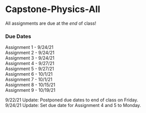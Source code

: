 # Capstone-Physics-All

All assignments are due at the *end* of class! 

### Due Dates
Assignment 1 - 9/24/21 \
Assignment 2 - 9/24/21 \
Assignment 3 - 9/24/21 \
Assignment 4 - 9/27/21 \
Assignment 5 - 9/27/21 \
Assignment 6 - 10/1/21 \
Assignment 7 - 10/1/21 \
Assignment 8 - 10/15/21 \
Assignment 9 - 10/19/21 


9/22/21 Update: Postponed due dates to end of class on Friday. \
9/24/21 Update: Set due date for Assignment 4 and 5 to Monday.
